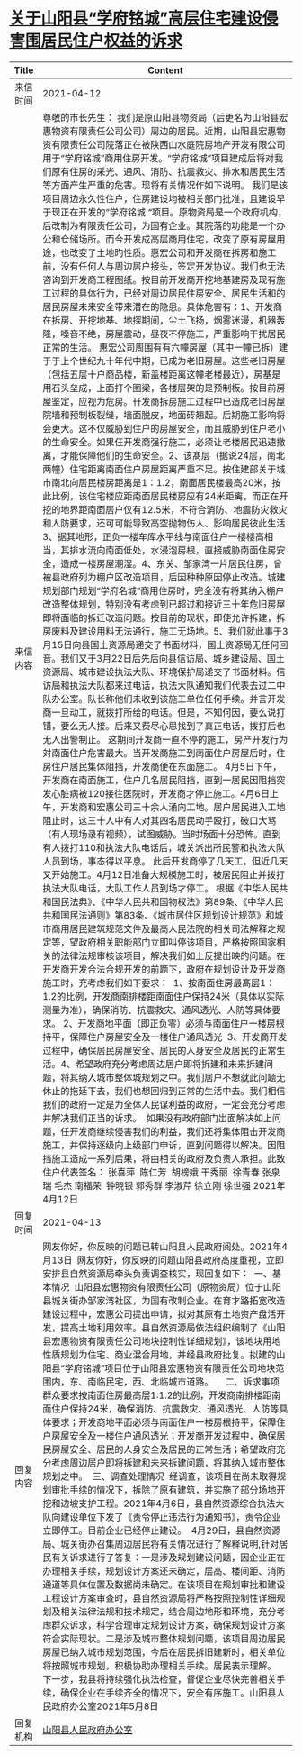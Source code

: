 # <a href="http://www.shangluo.gov.cn/zmhd/ldxxxx.jsp?urltype=leadermail.LeaderMailContentUrl&wbtreeid=1112&leadermailid=7149">关于山阳县“学府铭城”高层住宅建设侵害围居民住户权益的诉求</a>
|Title|Content|
|:---:|---|
|来信时间|2021-04-12|
|来信内容|尊敬的市长先生： 我们是原山阳县物资局（后更名为山阳县宏惠物资有限责任公司公司）周边的居民。近期，山阳县宏惠物资有限责任公司院落正在被陕西山水庭院房地产开发有限公司用于“学府铭城”商用住房开发。“学府铭城”项目建成后将对我们原有住房的采光、通风、消防、抗震救灾、排水和居民生活等方面产生严重的危害。现将有关情况作如下说明。 我们是该项目周边永久性住户，住房建设均被相关部门批准，且建设早于现正在开发的“学府铭城 “项目。原物资局是一个政府机构，后改制为有限责任公司，为国有企业。其院落的功能是一个办公和仓储场所。而今开发成高层商用住宅，改变了原有房屋用途，也改变了土地旳性质。惠宏公司和开发商在拆房和施工前，没有任何人与周边居户接头，签定开发协议。我们也无法咨询到开发商工程图纸。按目前开发商开挖地基建房及现有施工过程的具体行为，已经对周边居民住房安全、居民生活和的居民房屋未来安全带来潜在的隐患。具体危害有：1、开发商在拆房、开挖地基、地探期间，尘土飞扬，烟雾迷漫，机器轰隆，嗓音不绝，房屋震动，昼夜不停施工，严重影响干扰居民正常的生活。 惠宏公司周围有有六幢房屋（其中一幢已拆）建于于上个世纪九十年代中期，已成为老旧房屋。这些老旧房屋（包括五层十户商品楼，新盖楼距离这幢老楼最近），房基是用石头垒成，上面打个圈梁，各楼层架的是预制板。按目前房屋鉴定，应视为危房。幵发商拆房施工过程中已造成老旧房屋院墙和预制板裂缝，墙面脱皮，地面砖翘起。后期施工影响将会更大。这不仅威胁到住户的房屋安全，而且威胁到住户老小的生命安全。如果仼开发商强行施工，必须让老楼居民迅速撤离，才能保障他们的生命安全。2、该髙层（据说24层，南北两幢）住宅距离南面住户房屋距离严重不足。按住建部关于城市南北向居民楼房距离是1：1.2，南面居民楼最高20米，按此比例，该住宅楼应距南面居民楼房应有24米距离，而正在开挖的地界距南面居户仅有12.5米，不符合消防、地震防灾救灾和人防要求，还可可能导致高空抛物伤人、影响居民彼此生活3、据其地形，正负一楼车库水平线与南面住户一楼楼高相当，其排水流向南面低处，水浸泡房根，直接威胁南面住房安全，造成一楼房屋潮湿。4、东关、邹家湾一片居民住房，曾被县政府列为棚户区改造项目，后因种种原因停止改造。城建规划部门规划“学府名城”商用住房时，完全没有将其纳入棚户改造整体规划，特别没有考虑到已超过和接近三十年危旧房屋即将面临的拆迁改造问题。按目前的现状，即使允许拆建，拆房废料及建设用料无法通行，施工无场地。5、我们就此事于3月15日向县国土资源局递交了书面材料，国土资源局无任何回音。我们又于3月22日后先后向县信访局、城乡建设局、国土资源局、城市建设执法大队、环境保护局递交了书面材料。信访局和执法大队都来过电话，执法大队通知我们代表去过二中队办公室。队长称他们未收到该施工单位任何手续。并言开发商一旦动工，就拨打所给的电话。但是，不知何因，要么说打错，要么无人接。后来又费尽心思找到了真正电话，拨打后也无人出警制止。 这期间开发商一直不停的施工，房产开发行为対南面住户危害最大。当开发商施工到南面住户房屋后时，住房住户居民集体阻挡，开发商便在东面施工。 4月5日下午，开发商在南面施工，住户几名居民阻挡，直到一居民因阻挡突发心脏病被120接往医院时，开发商才停止施工。4月6日上午，开发商和宏惠公司三十余人涌向工地。居户居民进入工地阻止时，这三十人中有人对其四名居民动手殴打，破口大骂（有人现场录有视频），试图威胁。当时场面十分恐怖。直到有人拨打110和执法大队电话后，城关派出所民警和执法大队人员到场，事态得以平息。 此后开发商停了几天工，但近几天又开始施工。4月12日准备大规模施工时，被居民阻止并拨打执法大队电话，大队工作人员到场才停工。 根据《中华人民共和国民法典》、《中华人民共和国物权法》第89条、《中华人民共和国民法通则》第83条、《城市居住区规划设计规范》和城市商用居民建筑规范文件及最高人民法院的相关司法解释之规定等，望政府相关职能部门立即叫停该项目，严格按照国家相关的法律法规审核该项目，解决我们如上反提岀映的问题。在开发商开发合法合规开发的前题下，政府在规划设计及开发商施工时，充考虑我们如下要求：  1、按南面住房最髙层1：1.2的比例，开发商南排楼距南面住户保持24米（具体以实际测量为准），确保消防、抗震救灾、通风透光、人防等具体要求。 2、开发商地平面（即正负零）必须与南面住户一楼房根持平，保障住户房屋安全及一楼住户通风透光  3、开发商开发过程中，确保居民房屋安全、居民的人身安全及居民的正常生活。4、希望政府充分考虑周边居户即将拆建和未来拆建问题，将其纳入城市整体城规划之中。我们居户不想就此问题无休止的拖延下去，我们也想回归到正常的生活中去。我们相信我们的政府一定是为全体人民谋利益的政府，一定会充分考虑并解决我们正当的诉求。  如果没有政府部门岀面解决如上问题，任开发商继续侵害我们的利益，我们还将集体阻击开发商施工，并保持逐级向上级部门申诉，直到问题得以解决。因阻挡施工造成一系列后果，将由相关的政府及负责人承担。此致 住户代表签名： 张喜萍  陈仁芳  胡榜娥 干秀丽  徐青春 张泉瑞 毛杰 南福荣  钟晓银 郭秀群 李淑芹 徐立刚 徐世强 2021年4月12日|
|回复时间|2021-04-13|
|回复内容|网友你好，你反映的问题已转山阳县人民政府阅处。2021年4月13日  网友你好，你反映的问题山阳县政府高度重视，立即安排县自然资源局牵头负责调查核实，现回复如下：  一、基本情况  山阳县宏惠物资有限责任公司（原物资局）位于山阳县城关街办邹家湾社区，为国有改制企业。在育才路拓宽改造建设过程中，宏惠公司提出申请，拟对其原有土地资产盘活开发，提高土地利用效率。县自然资源局依法组织编制了《山阳县宏惠物资有限责任公司地块控制性详细规划》，该地块用地性质规划为住宅、商业混合用地，并经县政府批复。拟建的山阳县“学府铭城”项目位于山阳县宏惠物资有限责任公司地块范围内，东、南临民宅，西、北临城市道路。     二、诉求事项  群众要求按南面住房最高层1:1.2的比例，开发商南排楼距南面住户保持24米，确保消防、抗震救灾、通风透光、人防等具体要求；开发商地平面必须与南面住户一楼房根持平，保障住户房屋安全及一楼住户通风透光；开发商开发过程中，确保居民房屋安全、居民的人身安全及居民的正常生活；希望政府充分考虑周边居户即将拆建和未来拆建问题，将其纳入城市整体规划之中。  三、调查处理情况  经调查，该项目在尚未取得规划审批手续的情况下，拆除了原有建筑，并实施了部分场地开挖和边坡支护工程。2021年4月6日，县自然资源综合执法大队向建设单位下发了《责令停止违法行为通知书》，责令企业立即停工。目前企业已经停止建设。  4月29日，县自然资源局、城关街办召集周边居民将有关情况进行了解释说明,针对居民有关诉求进行了答复：一是涉及规划建设问题，因企业正在办理相关手续，规划设计方案还未确定，层高、楼间距、消防通道等具体位置及数据尚未确定。在该项目在规划审批和建设工程设计方案审查时，县自然资源局将严格按照控制性详细规划及相关法律法规和技术规定，结合周边地形和环境，充分考虑群众诉求，科学合理审定规划设计方案，确保规划设计方案符合实际现状。二是涉及城市整体规划问题，该项目周边居民房屋已纳入城市规划范围，今后在居民拆旧建新时，相关单位将按照城市规划，积极协助办理相关手续。居民表示理解。  下一步，我县将持续强化执法检查，督促企业尽快完善相关手续，确保企业在手续齐全的情况下，安全有序施工。山阳县人民政府办公室2021年5月8日|
|回复机构|<a href="../../categories/agencies/山阳县人民政府办公室.md">山阳县人民政府办公室</a>|